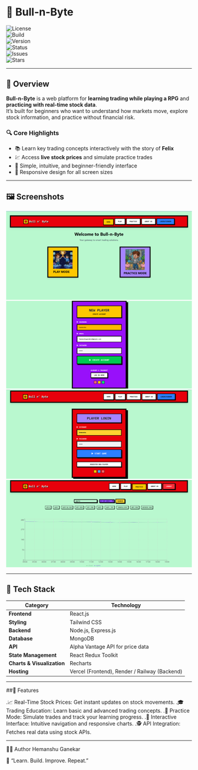# 🐂 Bull-n-Byte  

![License](https://img.shields.io/badge/License-MIT-green)  
![Build](https://img.shields.io/badge/Build-Passing-brightgreen)  
![Version](https://img.shields.io/badge/Version-1.0.0-blue)  
![Status](https://img.shields.io/badge/Status-Active-success)  
![Issues](https://img.shields.io/github/issues/Hemanshu-Ganekar/Bull-n-Byte)  
![Stars](https://img.shields.io/github/stars/Hemanshu-Ganekar/Bull-n-Byte?style=social)

---

## 📘 Overview  

**Bull-n-Byte** is a web platform for **learning trading while playing a RPG** and **practicing with real-time stock data**.  
It’s built for beginners who want to understand how markets move, explore stock information, and practice without financial risk.  

### 🔍 Core Highlights  
- 📚 Learn key trading concepts interactively with the story of **Felix** 
- 💹 Access **live stock prices** and simulate practice trades  
- 🧭 Simple, intuitive, and beginner-friendly interface  
- 📱 Responsive design for all screen sizes  

---

## 🖼️ Screenshots   

![Homepage Screenshot](./frontend/src/assets/Screenshot%202025-10-25%20183808.png)  
![Sign in Page](./frontend/src/assets/Screenshot%202025-10-25%20183906.png)  
![Login Page](./frontend/src/assets/Screenshot%202025-10-25%20185154.png)
![Practice mode](./frontend/src/assets/Screenshot%202025-10-25%20185229.png)

---

## 🧠 Tech Stack  

| Category                   | Technology                                    |
|----------------------------|-----------------------------------------------|
| **Frontend**               | React.js                                      |
| **Styling**                | Tailwind CSS                                  |
| **Backend**                | Node.js, Express.js                           |
| **Database**               | MongoDB                                       |
| **API**                    | Alpha Vantage  API for price data             |
| **State Management**       | React Redux Toolkit                           |
| **Charts & Visualization** | Recharts                                      |
| **Hosting**                | Vercel (Frontend), Render / Railway (Backend) |

---


##💼 Features

.📈 Real-Time Stock Prices: Get instant updates on stock movements.
.🎓 Trading Education: Learn basic and advanced trading concepts.
.🧩 Practice Mode: Simulate trades and track your learning progress.
.💬 Interactive Interface: Intuitive navigation and responsive charts.
.🕵️ API Integration: Fetches real data using stock APIs.

---


👨‍💻 Author
Hemanshu Ganekar

💬 “Learn. Build. Improve. Repeat.”